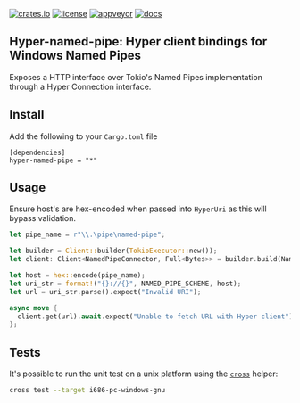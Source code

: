 [![crates.io](https://img.shields.io/crates/v/hyper-named-pipe.svg)](https://crates.io/crates/bollard)
[![license](https://img.shields.io/badge/License-Apache%202.0-blue.svg)](https://opensource.org/licenses/Apache-2.0)
[![appveyor](https://ci.appveyor.com/api/projects/status/n5khebyfae0u1sbv/branch/master?svg=true)](https://ci.appveyor.com/project/fussybeaver/boondock)
[![docs](https://docs.rs/bollard/badge.svg)](https://docs.rs/hyper-named-pipe/)

## Hyper-named-pipe: Hyper client bindings for Windows Named Pipes

Exposes a HTTP interface over Tokio's Named Pipes implementation through a Hyper Connection
interface.

## Install

Add the following to your `Cargo.toml` file

```nocompile
[dependencies]
hyper-named-pipe = "*"
```

## Usage

Ensure host's are hex-encoded when passed into `HyperUri` as this will bypass validation.

```rust
let pipe_name = r"\\.\pipe\named-pipe";

let builder = Client::builder(TokioExecutor::new());
let client: Client<NamedPipeConnector, Full<Bytes>> = builder.build(NamedPipeConnector);

let host = hex::encode(pipe_name);
let uri_str = format!("{}://{}", NAMED_PIPE_SCHEME, host);
let url = uri_str.parse().expect("Invalid URI");

async move {
  client.get(url).await.expect("Unable to fetch URL with Hyper client");
};
```

## Tests

It's possible to run the unit test on a unix platform using the [`cross`](https://github.com/cross-rs/cross) helper:

```bash
cross test --target i686-pc-windows-gnu
```


